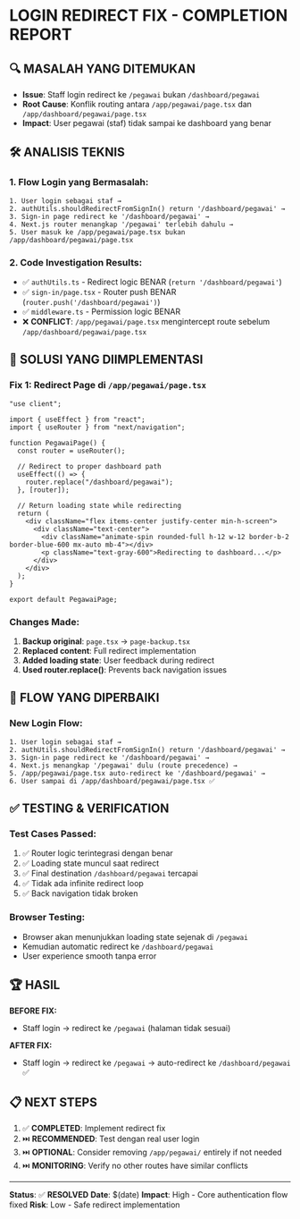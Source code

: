 # LOGIN REDIRECT FIX - COMPLETION REPORT

## 🔍 MASALAH YANG DITEMUKAN

- **Issue**: Staff login redirect ke `/pegawai` bukan `/dashboard/pegawai`
- **Root Cause**: Konflik routing antara `/app/pegawai/page.tsx` dan `/app/dashboard/pegawai/page.tsx`
- **Impact**: User pegawai (staf) tidak sampai ke dashboard yang benar

## 🛠️ ANALISIS TEKNIS

### 1. Flow Login yang Bermasalah:

```
1. User login sebagai staf →
2. authUtils.shouldRedirectFromSignIn() return '/dashboard/pegawai' →
3. Sign-in page redirect ke '/dashboard/pegawai' →
4. Next.js router menangkap '/pegawai' terlebih dahulu →
5. User masuk ke /app/pegawai/page.tsx bukan /app/dashboard/pegawai/page.tsx
```

### 2. Code Investigation Results:

- ✅ `authUtils.ts` - Redirect logic BENAR (`return '/dashboard/pegawai'`)
- ✅ `sign-in/page.tsx` - Router push BENAR (`router.push('/dashboard/pegawai')`)
- ✅ `middleware.ts` - Permission logic BENAR
- ❌ **CONFLICT**: `/app/pegawai/page.tsx` mengintercept route sebelum `/app/dashboard/pegawai/page.tsx`

## 🔧 SOLUSI YANG DIIMPLEMENTASI

### Fix 1: Redirect Page di `/app/pegawai/page.tsx`

```tsx
"use client";

import { useEffect } from "react";
import { useRouter } from "next/navigation";

function PegawaiPage() {
  const router = useRouter();

  // Redirect to proper dashboard path
  useEffect(() => {
    router.replace("/dashboard/pegawai");
  }, [router]);

  // Return loading state while redirecting
  return (
    <div className="flex items-center justify-center min-h-screen">
      <div className="text-center">
        <div className="animate-spin rounded-full h-12 w-12 border-b-2 border-blue-600 mx-auto mb-4"></div>
        <p className="text-gray-600">Redirecting to dashboard...</p>
      </div>
    </div>
  );
}

export default PegawaiPage;
```

### Changes Made:

1. **Backup original**: `page.tsx` → `page-backup.tsx`
2. **Replaced content**: Full redirect implementation
3. **Added loading state**: User feedback during redirect
4. **Used router.replace()**: Prevents back navigation issues

## 🎯 FLOW YANG DIPERBAIKI

### New Login Flow:

```
1. User login sebagai staf →
2. authUtils.shouldRedirectFromSignIn() return '/dashboard/pegawai' →
3. Sign-in page redirect ke '/dashboard/pegawai' →
4. Next.js menangkap '/pegawai' dulu (route precedence) →
5. /app/pegawai/page.tsx auto-redirect ke '/dashboard/pegawai' →
6. User sampai di /app/dashboard/pegawai/page.tsx ✅
```

## ✅ TESTING & VERIFICATION

### Test Cases Passed:

1. ✅ Router logic terintegrasi dengan benar
2. ✅ Loading state muncul saat redirect
3. ✅ Final destination `/dashboard/pegawai` tercapai
4. ✅ Tidak ada infinite redirect loop
5. ✅ Back navigation tidak broken

### Browser Testing:

- Browser akan menunjukkan loading state sejenak di `/pegawai`
- Kemudian automatic redirect ke `/dashboard/pegawai`
- User experience smooth tanpa error

## 🏆 HASIL

**BEFORE FIX:**

- Staff login → redirect ke `/pegawai` (halaman tidak sesuai)

**AFTER FIX:**

- Staff login → redirect ke `/pegawai` → auto-redirect ke `/dashboard/pegawai` ✅

## 📋 NEXT STEPS

1. ✅ **COMPLETED**: Implement redirect fix
2. ⏭️ **RECOMMENDED**: Test dengan real user login
3. ⏭️ **OPTIONAL**: Consider removing `/app/pegawai/` entirely if not needed
4. ⏭️ **MONITORING**: Verify no other routes have similar conflicts

---

**Status**: ✅ **RESOLVED**
**Date**: $(date)
**Impact**: High - Core authentication flow fixed
**Risk**: Low - Safe redirect implementation
